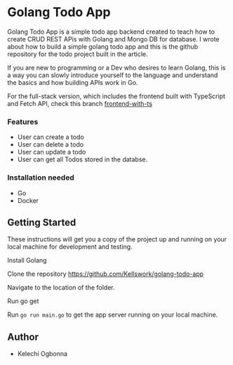 # Golang Todo App

Golang Todo App is a simple todo app backend created to teach how to create CRUD REST APis with Golang and Mongo DB for database. I wrote about how to build a simple golang todo app and this is the github repository for the todo project built in the article.

If you are new to programming or a Dev who desires to learn Golang, this is a way you can slowly introduce yourself to the language and understand the basics and how building APIs work in Go.

For the full-stack version, which includes the frontend built with TypeScript and Fetch API, check this branch [frontend-with-ts](https://github.com/Kellswork/golang-todo-app/tree/frontend-with-ts) 

### Features

- User can create a todo
- User can delete a todo
- User can update a todo
- User can get all Todos stored in the databse.


### Installation needed
- Go
- Docker

## Getting Started
These instructions will get you a copy of the project up and running on your local machine for development and testing.

Install Golang

Clone the repository https://github.com/Kellswork/golang-todo-app

Navigate to the location of the folder.

Run go get

Run `go run main.go`  to get the app server running on your local machine.


## Author
- Kelechi Ogbonna
